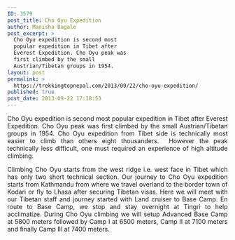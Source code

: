 ```yaml
---
ID: 3579
post_title: Cho Oyu Expedition
author: Manisha Bagale
post_excerpt: >
  Cho Oyu expedition is second most
  popular expedition in Tibet after
  Everest Expedition. Cho Oyu peak was
  first climbed by the small
  Austrian/Tibetan groups in 1954.
layout: post
permalink: >
  https://trekkingtopnepal.com/2013/09/22/cho-oyu-expedition/
published: true
post_date: 2013-09-22 17:18:53
---
```

<p style="text-align: justify;">Cho Oyu expedition is second most popular expedition in Tibet after Everest Expedition. Cho Oyu peak was first climbed by the small Austrian/Tibetan groups in 1954. Cho Oyu expedition from Tibet side is technically most easier to climb than others eight thousanders.  However the peak technically less difficult, one must required an experience of high altitude climbing.</p>
<p style="text-align: justify;">Climbing Cho Oyu starts from the west ridge i.e. west face in Tibet which has only two short technical section. Our journey to Cho Oyu expedition starts from Kathmandu from where we travel overland to the border town of Kodari or fly to Lhasa after securing Tibetan visas. Here we will meet with our Tibetan staff and journey started with Land cruiser to Base Camp. En route to Base Camp, we stop and stay overnight at Tingri to help acclimatize. During Cho Oyu climbing we will setup Advanced Base Camp at 5800 meters followed by Camp I at 6500 meters, Camp II at 7100 meters and finally Camp III at 7400 meters.</p>